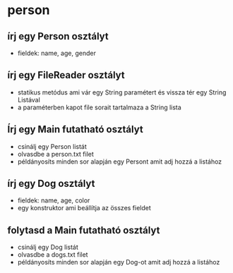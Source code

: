 # person

## írj egy Person osztályt
- fieldek: name, age, gender

## írj egy FileReader osztályt
- statikus metódus ami vár egy String paramétert és vissza tér egy String Listával
- a paraméterben kapot file sorait tartalmaza a String lista

## Írj egy Main futatható osztályt
- csinálj egy Person listát
- olvasdbe a person.txt filet
- példányosíts minden sor alapján egy Persont amit adj hozzá a listához


## írj egy Dog osztályt
- fieldek: name, age, color
- egy konstruktor ami beállítja az összes fieldet

## folytasd a Main futatható osztályt
- csinálj egy Dog listát
- olvasdbe a dogs.txt filet
- példányosíts minden sor alapján egy Dog-ot amit adj hozzá a listához
